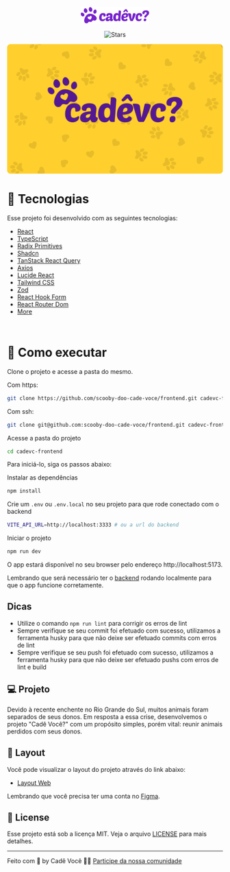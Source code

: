 <p align="center">
  <img alt="Letmeask" src=".github/assets/logo.svg" width="160px">
</p>

<p align="center">  
  <img src="https://img.shields.io/github/stars/scooby-doo-cade-voce/frontend?label=stars&message=MIT&color=8257E5&labelColor=000000" alt="Stars" />
</p>

<img alt="Letmeask" src=".github/assets/cover.png" />

<br>

# 🧪 Tecnologias

Esse projeto foi desenvolvido com as seguintes tecnologias:

- [React](https://reactjs.org)
- [TypeScript](https://www.typescriptlang.org/)
- [Radix Primitives](https://www.radix-ui.com/primitives)
- [Shadcn](https://ui.shadcn.com/)
- [TanStack React Query](https://tanstack.com/query/latest)
- [Axios](https://axios-http.com/ptbr/docs/intro)
- [Lucide React](https://lucide.dev/)
- [Tailwind CSS](https://tailwindcss.com/)
- [Zod](https://zod.dev/)
- [React Hook Form](https://react-hook-form.com/)
- [React Router Dom](https://reactrouter.com/en/main)
- [More](./package.json)

<br>

# 🚀 Como executar

Clone o projeto e acesse a pasta do mesmo.

Com https:
```bash
git clone https://github.com/scooby-doo-cade-voce/frontend.git cadevc-frontend
```

Com ssh:
```bash
git clone git@github.com:scooby-doo-cade-voce/frontend.git cadevc-frontend
```

Acesse a pasta do projeto
```bash
cd cadevc-frontend
```

Para iniciá-lo, siga os passos abaixo:

Instalar as dependências
```bash
npm install
```

Crie um `.env` ou `.env.local` no seu projeto para que rode conectado com o backend
```bash
VITE_API_URL=http://localhost:3333 # ou a url do backend
```

Iniciar o projeto
```bash
npm run dev
```
O app estará disponível no seu browser pelo endereço http://localhost:5173.

Lembrando que será necessário ter o [backend](https://github.com/scooby-doo-cade-voce/backend) rodando localmente para que o app funcione corretamente.

## Dicas
- Utilize o comando `npm run lint` para corrigir os erros de lint
- Sempre verifique se seu commit foi efetuado com sucesso, utilizamos a ferramenta husky para que não deixe ser efetuado commits com erros de lint
- Sempre verifique se seu push foi efetuado com sucesso, utilizamos a ferramenta husky para que não deixe ser efetuado pushs com erros de lint e build

## 💻 Projeto

Devido à recente enchente no Rio Grande do Sul, muitos animais foram separados de seus donos. Em resposta a essa crise, desenvolvemos o projeto "Cadê Você?" com um propósito simples, porém vital: reunir animais perdidos com seus donos.

## 🔖 Layout

Você pode visualizar o layout do projeto através do link abaixo:

- [Layout Web](https://www.figma.com/design/yzQ2iQBZU7oLQVYT8uFQsC/%F0%9F%90%B6-Cad%C3%AA-Voc%C3%AA%3F?node-id=1103-1975&t=embXh78MeMxPGUAk-4) 

Lembrando que você precisa ter uma conta no [Figma](http://figma.com/).

## 📝 License

Esse projeto está sob a licença MIT. Veja o arquivo [LICENSE](LICENSE) para mais detalhes.

---

Feito com 💜 by Cadê Você 👋🏻 [Participe da nossa comunidade](https://discord.com/invite/Pr2BZmUG)
